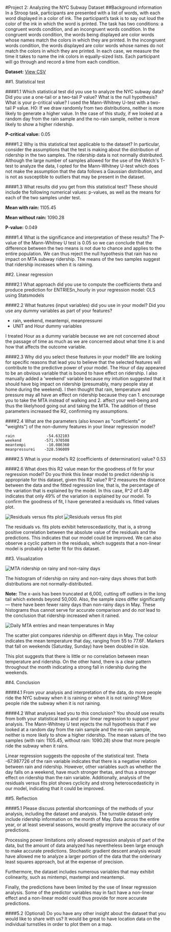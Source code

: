 #Project 2: Analyzing the NYC Subway Dataset
##Background information
In a Stroop task, participants are presented with a list of words, with each word displayed in a color of ink. The participant’s task is to say out loud the color of the ink in which the word is printed. The task has two conditions: a congruent words condition, and an incongruent words condition. In the congruent words condition, the words being displayed are color words whose names match the colors in which they are printed. In the incongruent words condition, the words displayed are color words whose names do not match the colors in which they are printed. In each case, we measure the time it takes to name the ink colors in equally-sized lists. Each participant will go through and record a time from each condition.

**Dataset:** [View CSV](stroopdata.csv)

##1. Statistical test

####1.1 Which statistical test did you use to analyze the NYC subway data? Did you use a one-tail or a two-tail P value? What is the null hypothesis? What is your p-critical value?
I used the Mann-Whitney U-test with a two-tail P value. H0: If we draw randomly from two distributions, neither is more likely to generate a higher value. In the case of this study, if we looked at a random day from the rain sample and the no-rain sample, neither is more likely to show a higher ridership.

**P-critical value:** 0.05

####1.2 Why is this statistical test applicable to the dataset? In particular, consider the assumptions that the test is making about the distribution of ridership in the two samples.
The ridership data is not normally distributed. Although the large number of samples allowed for the use of the Welch's T-test to analyze the data, I opted for the Mann-Whitney U-test which does not make the assumption that the data follows a Gaussian distribution, and is not as susceptible to outliers that may be present in the dataset.

####1.3 What results did you get from this statistical test? These should include the following numerical values: p-values, as well as the means for each of the two samples under test.

**Mean with rain:** 1105.45

**Mean without rain:** 1090.28

**P-value:** 0.049

####1.4 What is the significance and interpretation of these results?
The P-value of the Mann-Whitney U test is 0.05 so we can conclude that the difference between the two means is not due to chance and applies to the entire population. We can thus reject the null hypothesis that rain has no impact on MTA subway ridership. The means of the two samples suggest that ridership increases when it is raining.

##2. Linear regression

####2.1 What approach did you use to compute the coefficients theta and produce prediction for ENTRIESn_hourly in your regression model:
OLS using Statsmodels

####2.2 What features (input variables) did you use in your model? Did you use any dummy variables as part of your features?
* rain, weekend, meantempi, meanpressurei
* UNIT and Hour dummy variables

I treated Hour as a dummy variable because we are not concerned about the passage of time as much as we are concerned about what time it is and how that affects the outcome variable.

####2.3 Why did you select these features in your model? We are looking for specific reasons that lead you to believe that the selected features will contribute to the predictive power of your model.
The Hour of day appeared to be an obvious variable that is bound to have effect on ridership. I also manually added a 'weekend' variable because my intuition suggested that it should have big impact on ridership (presumably, many people stay at home during the weekend). I then thought that rain, temperature and pressure may all have an effect on ridership because they can 1. encourage you to take the MTA instead of walking and 2. affect your well-being and thus the likelyhood going out and taking the MTA. The addition of these parameters increased the R2, confirming my assumptions.

####2.4 What are the parameters (also known as "coefficients" or "weights") of the non-dummy features in your linear regression model?
```
rain              -54.632103
weekend          -571.970508
meantempi         -10.086360
meanpressurei    -328.596009
```

####2.5 What is your model’s R2 (coefficients of determination) value?
0.53

####2.6 What does this R2 value mean for the goodness of fit for your regression model? Do you think this linear model to predict ridership is appropriate for this dataset, given this R2  value?
R^2 measures the distance between the data and the fitted regression line, that is, the percentage of the variation that is explained by the model. In this case, R^2 of 0.49 indicates that only 49% of the variation is explained by our model. To confirm the goodness of fit, I have generated a residuals vs. fitted values plot.

![Residuals versus fits plot](residuals.png) ![Residuals versus fits plot](residuals-2.png)

The residuals vs. fits plots exhibit heteroscedasticity, that is, a strong positive correlation between the absolute value of the residuals and the predictions. This indicates that our model could be improved. We can also observe a cyclic pattern in the residuals, which suggests that a non-linear model is probably a better fit for this dataset.

##3. Visualization

![MTA ridership on rainy and non-rainy days](mta-rain-norain.png)

The histogram of ridership on rainy and non-rainy days shows that both distributions are not normally-distributed. 

**Note:** The x-axis has been truncated at 6,000, cutting off outliers in the long tail which extends beyond 50,000. Also, the sample sizes differ significantly — there have been fewer rainy days than non-rainy days in May. These histograms thus cannot serve for accurate comparison and do <em>not</em> lead to the conclusion that ridership increased when it rained.

![Daily MTA entries and mean temperatures in May](mta-weather-days.png)

The scatter plot compares ridership on different days in May. The colour indicates the mean temperature that day, ranging from 55 to 77.6F. Markers that fall on weekends (Saturday, Sunday) have been doubled in size. 

This plot suggests that there is little or no correlation between mean temperature and ridership. On the other hand, there is a clear pattern throughout the month indicating a strong fall in ridership during the weekends.

##4. Conclusion

####4.1 From your analysis and interpretation of the data, do more people ride the NYC subway when it is raining or when it is not raining?
More people ride the subway when it is not raining.

####4.2 What analyses lead you to this conclusion? You should use results from both your statistical tests and your linear regression to support your analysis.
The Mann-Whitney U test rejects the null hypothesis that if we looked at a random day from the rain sample and the no-rain sample, neither is more likely to show a higher ridership. The mean values of the two samples (with rain: 1105.45, without rain: 1090.28) show that more people ride the subway when it rains.

Linear regression suggests the opposite of the statistical test. Theta -67.987726 of the rain variable indicates that there is a negative relation between rain and ridership. However, other variables such as whether the day falls on a weekend, have much stronger thetas, and thus a stronger effect on ridership than the rain variable. Additionally, analysis of the residuals versus fits plot shows cyclicity and strong heteroscedasticity in our model, indicating that it could be improved.

##5. Reflection

####5.1 Please discuss potential shortcomings of the methods of your analysis, including the dataset and analysis.
The turnstile dataset only include ridership information on the month of May. Data across the entire year, or at least several seasons, would greatly improve the accuracy of our predictions. 

Processing power limitations only allowed regression analysis of part of the data, but the amount of data analyzed has nevertheless been large enough to make accurate predictions. Stochastic gradient descent analysis would have allowed me to analyze a larger portion of the data that the orderinary least squares approach, but at the expense of precision. 

Furthermore, the dataset includes numerous variables that may exhibit colinearity, such as mintempi, maxtempi and meantempi. 

Finally, the predictions have been limited by the use of linear regression analysis. Some of the predictor variables may in fact have a non-linear effect and a non-linear model could thus provide for more accurate predictions.

####5.2 (Optional) Do you have any other insight about the dataset that you would like to share with us?
It would be great to have location data on the individual turnstiles in order to plot them on a map.